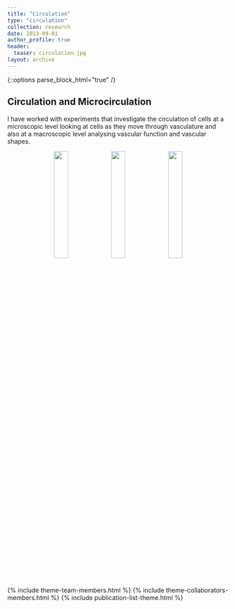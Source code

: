 ```yaml
---
title: "Circulation"
type: "circulation"
collection: research
date: 2013-09-01
author_profile: true
header:
  teaser: circulation.jpg
layout: archive
---
```

{::options parse_block_html="true" /}

<h2> Circulation and Microcirculation </h2>

I have worked with experiments that investigate the circulation of cells at a microscopic level looking at cells as they move through vasculature and also at a macroscopic level analysing vascular function and vascular shapes.



<div style="text-align: center">
<img src='../../images/tracing2.png' style='width: 25%'>
<img src='../../images/r50_proj_seg_tra.jpg' style='width: 25%'>
<img src='../../Figure6CD31.jpg' style='width: 25%'>
</div>

{% include theme-team-members.html %}
{% include theme-collaborators-members.html %}
{% include publication-list-theme.html %}
